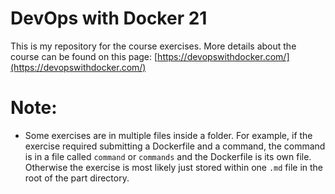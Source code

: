 # DevOps with Docker 21

This is my repository for the course exercises. More details about the course can be found on this page:
[https://devopswithdocker.com/](https://devopswithdocker.com/)

# Note:

- Some exercises are in multiple files inside a folder. For example, if the exercise required submitting a Dockerfile and a command, the command is in a file called `command` or `commands` and the Dockerfile is its own file. Otherwise the exercise is most likely just stored within one `.md` file in the root of the part directory.

